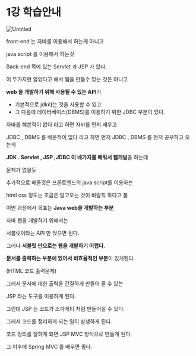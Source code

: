 # 1강 학습안내

![Untitled](1%E1%84%80%E1%85%A1%E1%86%BC%20%E1%84%92%E1%85%A1%E1%86%A8%E1%84%89%E1%85%B3%2032903/Untitled.png)

front-end 는 자바를 이용해서 하는게 아니고

java script 를 이용해서 하는것

Back-end 쪽에 있는 Servlet 과 JSP 가 있다.

이 두가지만 알았다고 해서 웹을 만들수 있는 것은 아니고

**web 을 개발하기 위해 사용될 수 있는 API**가 

- 기본적으로 jdk라는 것을 사용할 수 있고
- 그 다음에 데이터베이스(DBMS)를 이용하기 위한 JDBC 부분이 있다.

자바를 해본적이 없다 라고 하면 자바를 먼저 배우고

JDBC ,  DBMS 를  배운적이 없다 라고 하면 먼저 JDBC ,  DBMS 를 먼저 공부하고 오는게

**JDK . Servlet , JSP ,JDBC  이 네가지를 배워서 웹개발**을 하는데 

문제가 없을듯

추가적으로 배울것은 프론트엔드의  java script를 이용하는

html css 정도는 조금은 알고오는 것이 바람직 하다고 봄

이번 과정에서 목표는 **Java web을 개발하는 부분**

자바 웹을 개발하기 위해서는 

서블릿이라는 API 만 얹으면 된다.

그러나 **서블릿 만으로는 웹을 개발하기 어렵다.**

**문서를 출력하는 부분에 있어서 비효율적인 부분**이 있게된다.

(HTML 코드 출력문제)

그래서 문서에 대한 출력을 간결하게 만들어 줄 수 있는 

JSP 라는 도구를 이용하게 된다.

그런데 JSP 는 코드가 스파게티 처럼 만들어질 수 있다.

그래서 코드를 정리하게 되는 일이 발생하게 된다.

코드 정리를 잘하게 되면  JSP MVC 방식으로 만들게 된다.

그 이후에 Spring MVC 를 배우면 좋다.
